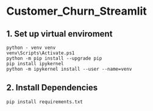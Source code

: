 # Customer_Churn_Streamlit

## 1. Set up virtual enviroment

``python - venv venv`` <br/>
`` venv\Scripts\Activate.ps1 `` <br/>
`` python -m pip install --upgrade pip `` <br/>
`` pip install ipykernel `` <br/>
`` python -m ipykernel install --user --name=venv `` <br/>

## 2. Install Dependencies
``pip install requirements.txt``
